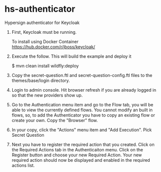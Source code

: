 # hs-authenticator
Hypersign authenticator for Keycloak

1. First, Keycloak must be running.
   
   To install using Docker Container https://hub.docker.com/r/jboss/keycloak/

2. Execute the follow.  This will build the example and deploy it

   $ mvn clean install wildfly:deploy

3. Copy the secret-question.ftl and secret-question-config.ftl files to the themes/base/login directory.

4. Login to admin console.  Hit browser refresh if you are already logged in so that the new providers show up.

5. Go to the Authentication menu item and go to the Flow tab, you will be able to view the currently
   defined flows.  You cannot modify an built in flows, so, to add the Authenticator you
   have to copy an existing flow or create your own.  Copy the "Browser" flow.

6. In your copy, click the "Actions" menu item and "Add Execution".  Pick Secret Question

7. Next you have to register the required action that you created. Click on the Required Actions tab in the Authenticaiton menu.
   Click on the Register button and choose your new Required Action.
   Your new required action should now be displayed and enabled in the required actions list.


